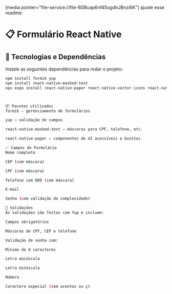 \[media pointer="file-service://file-BSBuap6nf45ogdhJBnzi6K"]
ajuste esse readme:

# 📋 Formulário React Native

## 🧰 Tecnologias e Dependências

Instale as seguintes dependências para rodar o projeto:

```bash
npm install formik yup
npm install react-native-masked-text
npx expo install react-native-paper react-native-vector-icons react-native-safe-area-context



📦 Pacotes utilizados
formik – gerenciamento de formulários

yup – validação de campos

react-native-masked-text – máscaras para CPF, telefone, etc.

react-native-paper – componentes de UI acessíveis e bonitos

✅ Campos do Formulário
Nome completo

CEP (com máscara)

CPF (com máscara)

Telefone com DDD (com máscara)

E-mail

Senha (com validação de complexidade)

🎯 Validações
As validações são feitas com Yup e incluem:

Campos obrigatórios

Máscaras de CPF, CEP e telefone

Validação de senha com:

Mínimo de 8 caracteres

Letra maiúscula

Letra minúscula

Número

Caractere especial (sem acentos ou ç)
```

